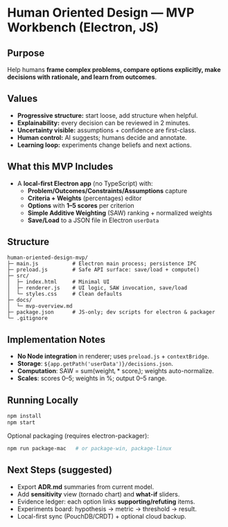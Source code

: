 # Human Oriented Design — MVP Workbench (Electron, JS)

## Purpose
Help humans **frame complex problems, compare options explicitly, make decisions with rationale, and learn from outcomes**.

## Values
- **Progressive structure:** start loose, add structure when helpful.
- **Explainability:** every decision can be reviewed in 2 minutes.
- **Uncertainty visible:** assumptions + confidence are first-class.
- **Human control:** AI suggests; humans decide and annotate.
- **Learning loop:** experiments change beliefs and next actions.

## What this MVP Includes
- A **local-first Electron app** (no TypeScript) with:
  - **Problem/Outcomes/Constraints/Assumptions** capture
  - **Criteria + Weights** (percentages) editor
  - **Options** with **1–5 scores** per criterion
  - **Simple Additive Weighting** (SAW) ranking + normalized weights
  - **Save/Load** to a JSON file in Electron `userData`

## Structure
```
human-oriented-design-mvp/
├─ main.js           # Electron main process; persistence IPC
├─ preload.js        # Safe API surface: save/load + compute()
├─ src/
│  ├─ index.html     # Minimal UI
│  ├─ renderer.js    # UI logic, SAW invocation, save/load
│  └─ styles.css     # Clean defaults
├─ docs/
│  └─ mvp-overview.md
├─ package.json      # JS-only; dev scripts for electron & packager
└─ .gitignore
```

## Implementation Notes
- **No Node integration** in renderer; uses `preload.js` + `contextBridge`.
- **Storage**: `${app.getPath('userData')}/decisions.json`.
- **Computation**: SAW = sum(weightᵢ * scoreᵢ); weights auto-normalize.
- **Scales**: scores 0–5; weights in %; output 0–5 range.

## Running Locally
```bash
npm install
npm start
```
Optional packaging (requires electron-packager):
```bash
npm run package-mac   # or package-win, package-linux
```

## Next Steps (suggested)
- Export **ADR.md** summaries from current model.
- Add **sensitivity** view (tornado chart) and **what-if** sliders.
- Evidence ledger: each option links **supporting/refuting** items.
- Experiments board: hypothesis → metric → threshold → result.
- Local-first sync (PouchDB/CRDT) + optional cloud backup.
